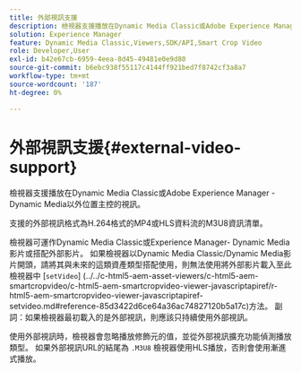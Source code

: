 ```yaml
---
title: 外部視訊支援
description: 檢視器支援播放在Dynamic Media Classic或Adobe Experience Manager - Dynamic Media以外位置主控的視訊。
solution: Experience Manager
feature: Dynamic Media Classic,Viewers,SDK/API,Smart Crop Video
role: Developer,User
exl-id: b42e67cb-6959-4eea-8d45-49481e0e9d80
source-git-commit: b6ebc938f55117c4144ff921bed7f8742cf3a8a7
workflow-type: tm+mt
source-wordcount: '187'
ht-degree: 0%

---
```


# 外部視訊支援{#external-video-support}

檢視器支援播放在Dynamic Media Classic或Adobe Experience Manager - Dynamic Media以外位置主控的視訊。

支援的外部視訊格式為H.264格式的MP4或HLS資料流的M3U8資訊清單。

檢視器可運作Dynamic Media Classic或Experience Manager- Dynamic Media影片或搭配外部影片。 如果檢視器以Dynamic Media Classic/Dynamic Media影片開頭，請將其與未來的這類資產類型搭配使用，則無法使用將外部影片載入至此檢視器中 [`setVideo`]
(../../c-html5-aem-asset-viewers/c-html5-aem-smartcropvideo/c-html5-aem-smartcropvideo-viewer-javascriptapiref/r-html5-aem-smartcropvideo-viewer-javascriptapiref-setvideo.md#reference-85d3422d6ce64a36ac74827120b5a17c)方法。 副詞：如果檢視器最初載入的是外部視訊，則應該只持續使用外部視訊。

使用外部視訊時，檢視器會忽略播放修飾元的值，並從外部視訊擴充功能偵測播放類型。 如果外部視訊URL的結尾為 `.M3U8` 檢視器使用HLS播放，否則會使用漸進式播放。
